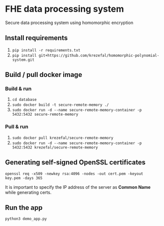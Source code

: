 # FHE data processing system
Secure data processing system using homomorphic encryption

## Install requirements
1. `pip install -r requirements.txt`
1. `pip install git+https://github.com/krezefal/homomorphic-polynomial-system.git`

## Build / pull docker image
### Build & run
1. `cd database`
1. `sudo docker build -t secure-remote-memory ./`
1. `sudo docker run -d --name secure-remote-memory-container -p 5432:5432 secure-remote-memory`

### Pull & run
1. `sudo docker pull krezefal/secure-remote-memory`
1. `sudo docker run -d --name secure-remote-memory-container -p 5432:5432 krezefal/secure-remote-memory`

## Generating self-signed OpenSSL certificates

`openssl req -x509 -newkey rsa:4096 -nodes -out cert.pem -keyout key.pem -days 365
`

It is important to specify the IP address of the server as **Common Name** while generating certs.

## Run the app
`python3 demo_app.py`
